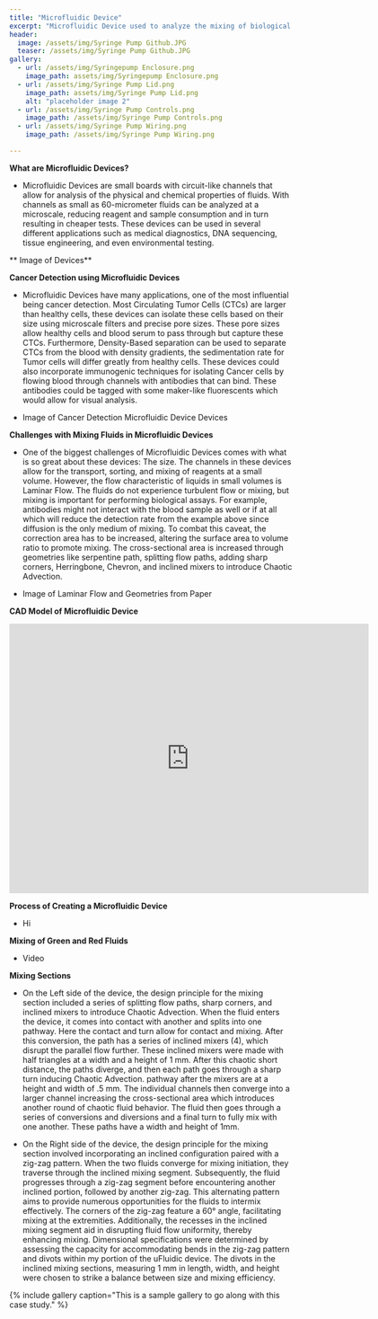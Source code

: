 ```yaml
---
title: "Microfluidic Device"
excerpt: "Microfluidic Device used to analyze the mixing of biological components at a microscale."
header:
  image: /assets/img/Syringe Pump Github.JPG
  teaser: /assets/img/Syringe Pump Github.JPG
gallery:
  - url: /assets/img/Syringepump Enclosure.png
    image_path: assets/img/Syringepump Enclosure.png
  - url: /assets/img/Syringe Pump Lid.png
    image_path: assets/img/Syringe Pump Lid.png
    alt: "placeholder image 2"
  - url: /assets/img/Syringe Pump Controls.png
    image_path: /assets/img/Syringe Pump Controls.png
  - url: /assets/img/Syringe Pump Wiring.png
    image_path: /assets/img/Syringe Pump Wiring.png

---
```


**What are Microfluidic Devices?** 
* Microfluidic Devices are small boards with circuit-like channels that allow for analysis of the physical and chemical properties of fluids. With channels as small as 60-micrometer fluids can be analyzed at a microscale, reducing reagent and sample consumption and in turn resulting in cheaper tests. These devices can be used in several different applications such as medical diagnostics, DNA sequencing, tissue engineering, and even environmental testing. 

** Image of Devices**

**Cancer Detection using Microfluidic Devices**
* Microfluidic Devices have many applications, one of the most influential being cancer detection. Most Circulating Tumor Cells (CTCs) are larger than healthy cells, these devices can isolate these cells based on their size using microscale filters and precise pore sizes. These pore sizes allow healthy cells and blood serum to pass through but capture these CTCs. Furthermore, Density-Based separation can be used to separate CTCs from the blood with density gradients, the sedimentation rate for Tumor cells will differ greatly from healthy cells. These devices could also incorporate immunogenic techniques for isolating Cancer cells by flowing blood through channels with antibodies that can bind. These antibodies could be tagged with some maker-like fluorescents which would allow for visual analysis.   

* Image of Cancer Detection Microfluidic Device Devices

**Challenges with Mixing Fluids in Microfluidic Devices**
* One of the biggest challenges of Microfluidic Devices comes with what is so great about these devices: The size. The channels in these devices allow for the transport, sorting, and mixing of reagents at a small volume. However, the flow characteristic of liquids in small volumes is Laminar Flow. The fluids do not experience turbulent flow or mixing, but mixing is important for performing biological assays. For example, antibodies might not interact with the blood sample as well or if at all which will reduce the detection rate from the example above since diffusion is the only medium of mixing. To combat this caveat, the correction area has to be increased, altering the surface area to volume ratio to promote mixing. The cross-sectional area is increased through geometries like serpentine path, splitting flow paths, adding sharp corners, Herringbone, Chevron, and inclined mixers to introduce Chaotic Advection. 

* Image of Laminar Flow and Geometries from Paper


**CAD Model of Microfluidic Device**
<iframe src="https://vanderbilt643.autodesk360.com/shares/public/SH512d4QTec90decfa6e4db2342f1295657f?mode=embed" width="640" height="480" allowfullscreen="true" webkitallowfullscreen="true" mozallowfullscreen="true"  frameborder="0"></iframe>

**Process of Creating a Microfluidic Device**
* Hi


**Mixing of Green and Red Fluids**
* Video

**Mixing Sections**
* On the Left side of the device, the design principle for the mixing section included a series of splitting flow paths, sharp corners, and inclined mixers to introduce Chaotic Advection. When the fluid enters the device, it comes into contact with another and splits into one pathway. Here the contact and turn allow for contact and mixing. After this conversion, the path has a series of inclined mixers (4), which disrupt the parallel flow further. These inclined mixers were made with half triangles at a width and a height of 1 mm. After this chaotic short distance, the paths diverge, and then each path goes through a sharp turn inducing Chaotic Advection. pathway after the mixers are at a height and width of .5 mm. The individual channels then converge into a larger channel increasing the cross-sectional area which introduces another round of chaotic fluid behavior. The fluid then goes through a series of conversions and diversions and a final turn to fully mix with one another. These paths have a width and height of 1mm. 

* On the Right side of the device, the design principle for the mixing section involved incorporating an inclined configuration paired with a zig-zag pattern. When the two fluids converge for mixing initiation, they traverse through the inclined mixing segment. Subsequently, the fluid progresses through a zig-zag segment before encountering another inclined portion, followed by another zig-zag. This alternating pattern aims to provide numerous opportunities for the fluids to intermix effectively. The corners of the zig-zag feature a 60° angle, facilitating mixing at the extremities. Additionally, the recesses in the inclined mixing segment aid in disrupting fluid flow uniformity, thereby enhancing mixing. Dimensional specifications were determined by assessing the capacity for accommodating bends in the zig-zag pattern and divots within my portion of the uFluidic device. The divots in the inclined mixing sections, measuring 1 mm in length, width, and height were chosen to strike a balance between size and mixing efficiency.

{% include gallery caption="This is a sample gallery to go along with this case study." %}


